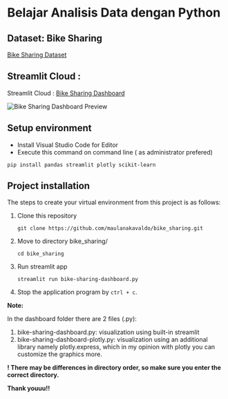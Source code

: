 # Belajar Analisis Data dengan Python

## Dataset: Bike Sharing 
[Bike Sharing Dataset](https://drive.google.com/file/d/1RaBmV6Q6FYWU4HWZs80Suqd7KQC34diQ/view?usp=sharing)

## Streamlit Cloud :
Streamlit Cloud : [Bike Sharing Dashboard](https://maulanakavaldo-dicoding-bikesharing.streamlit.app/)

![Bike Sharing Dashboard Preview](images/bike_sharing_dashboard.png)

## Setup environment
- Install Visual Studio Code for Editor
- Execute this command on command line ( as administrator prefered)
```
pip install pandas streamlit plotly scikit-learn
```

## Project installation
The steps to create your virtual environment from this project is as follows:

1. Clone this repository
   ```
   git clone https://github.com/maulanakavaldo/bike_sharing.git
   ```

2. Move to directory bike_sharing/
   ```
   cd bike_sharing
   ```
3. Run streamlit app
   ```
   streamlit run bike-sharing-dashboard.py
   ```
4. Stop the application program by `ctrl + c`.

**Note:**

In the dashboard folder there are 2 files (.py):
1. bike-sharing-dashboard.py: visualization using built-in streamlit
2. bike-sharing-dashboard-plotly.py: visualization using an additional library namely plotly.express, which in my opinion with plotly you can customize the graphics more.

**! There may be differences in directory order, so make sure you enter the correct directory.**

**Thank youuu!!**

